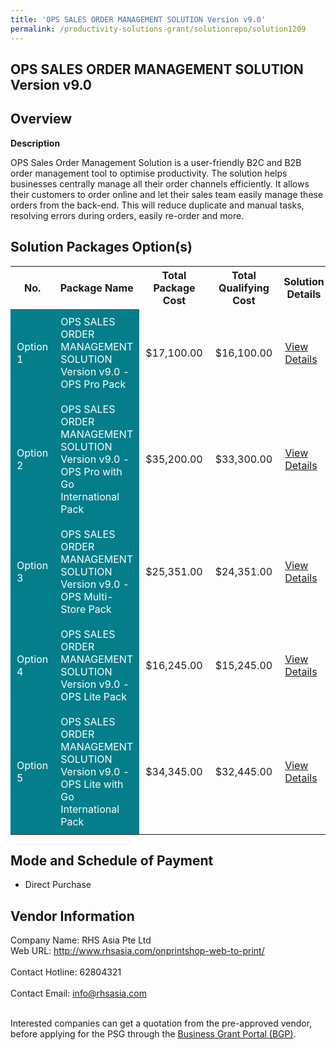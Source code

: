 ```yaml
---
title: 'OPS SALES ORDER MANAGEMENT SOLUTION Version v9.0'
permalink: /productivity-solutions-grant/solutionrepo/solution1209
---
```


## OPS SALES ORDER MANAGEMENT SOLUTION Version v9.0

## Overview

**Description**

OPS Sales Order Management Solution is a user-friendly B2C and B2B order management tool to optimise productivity. The solution helps businesses centrally manage all their order channels efficiently. It allows their customers to order online and let their sales team easily manage these orders from the back-end. This will reduce duplicate and manual tasks, resolving errors during orders, easily re-order and more.

## Solution Packages Option(s)

<table>
<tr>
<th><b>No.</b></th>
<th><b>Package Name</b></th>
<th><b>Total Package Cost</b></th>
<th><b>Total Qualifying Cost</b></th>
<th><b>Solution Details</b></th>
</tr>
<tr>
<td style='padding: 10px; background-color: #037E8A; color: #FFFFFF;'>Option 1</td>
<td style='padding: 10px; background-color: #037E8A; color: #FFFFFF;'>OPS SALES ORDER MANAGEMENT SOLUTION Version v9.0 - OPS Pro Pack</td>
<td style='padding: 10px;'>$17,100.00</td>
<td style='padding: 10px;'>$16,100.00</td>
<td style='padding: 10px;'><a href='/images/psg/RHS_Asia_Desensitised_Annex_3_Part_1.pdf' target='_blank'>View Details</a></td>
</tr>
<tr>
<td style='padding: 10px; background-color: #037E8A; color: #FFFFFF;'>Option 2</td>
<td style='padding: 10px; background-color: #037E8A; color: #FFFFFF;'>OPS SALES ORDER MANAGEMENT SOLUTION Version v9.0 - OPS Pro with Go International Pack</td>
<td style='padding: 10px;'>$35,200.00</td>
<td style='padding: 10px;'>$33,300.00</td>
<td style='padding: 10px;'><a href='/images/psg/RHS_Asia_Desensitised_Annex_3_Part_2.pdf' target='_blank'>View Details</a></td>
</tr>
<tr>
<td style='padding: 10px; background-color: #037E8A; color: #FFFFFF;'>Option 3</td>
<td style='padding: 10px; background-color: #037E8A; color: #FFFFFF;'>OPS SALES ORDER MANAGEMENT SOLUTION Version v9.0 - OPS Multi-Store Pack</td>
<td style='padding: 10px;'>$25,351.00</td>
<td style='padding: 10px;'>$24,351.00</td>
<td style='padding: 10px;'><a href='/images/psg/RHS_Asia_Desensitised_Annex_3_Part_3.pdf' target='_blank'>View Details</a></td>
</tr>
<tr>
<td style='padding: 10px; background-color: #037E8A; color: #FFFFFF;'>Option 4</td>
<td style='padding: 10px; background-color: #037E8A; color: #FFFFFF;'>OPS SALES ORDER MANAGEMENT SOLUTION Version v9.0 - OPS Lite Pack</td>
<td style='padding: 10px;'>$16,245.00</td>
<td style='padding: 10px;'>$15,245.00</td>
<td style='padding: 10px;'><a href='/images/psg/RHS_Asia_Desensitised_Annex_3_Part_4.pdf' target='_blank'>View Details</a></td>
</tr>
<tr>
<td style='padding: 10px; background-color: #037E8A; color: #FFFFFF;'>Option 5</td>
<td style='padding: 10px; background-color: #037E8A; color: #FFFFFF;'>OPS SALES ORDER MANAGEMENT SOLUTION Version v9.0 - OPS Lite with Go International Pack</td>
<td style='padding: 10px;'>$34,345.00</td>
<td style='padding: 10px;'>$32,445.00</td>
<td style='padding: 10px;'><a href='/images/psg/RHS_Asia_Desensitised_Annex_3_Part_5.pdf' target='_blank'>View Details</a></td>
</tr>
</table>

## Mode and Schedule of Payment

 - Direct Purchase

## Vendor Information

 Company Name: RHS Asia Pte Ltd<br>Web URL: http://www.rhsasia.com/onprintshop-web-to-print/ <br><br>Contact Hotline: 62804321 <br><br>Contact Email: info@rhsasia.com <br><br>

Interested companies can get a quotation from the pre-approved vendor, before applying for the PSG through the <a href='https://www.businessgrants.gov.sg/' target='_blank' rel='noopener'>Business Grant Portal (BGP)</a>.

<script src="/jquery/resize-tables.js"></script>
